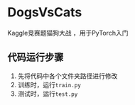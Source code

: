 # DogsVsCats
Kaggle竞赛题猫狗大战 ，用于PyTorch入门

## 代码运行步骤
1. 先将代码中各个文件夹路径进行修改
2. 训练时，运行`train.py`
3. 测试时，运行`test.py`
